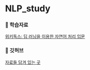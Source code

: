 # NLP_study<br>

### 📌 학습자료
[위키독스: 딥 러닝을 이용한 자연어 처리 입문](https://wikidocs.net/22488)

### 📌 깃허브
[자료들 담겨 있는 곳](https://github.com/ukairia777/tensorflow-nlp-tutorial)
